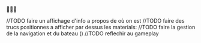 :art::shoe::necktie:


//TODO faire un affichage d'info a propos de où on est
//TODO faire des trucs positionnes a afficher par dessus les materials:
//TODO faire la gestion de la navigation et du bateau ()
//TODO reflechir au gameplay
